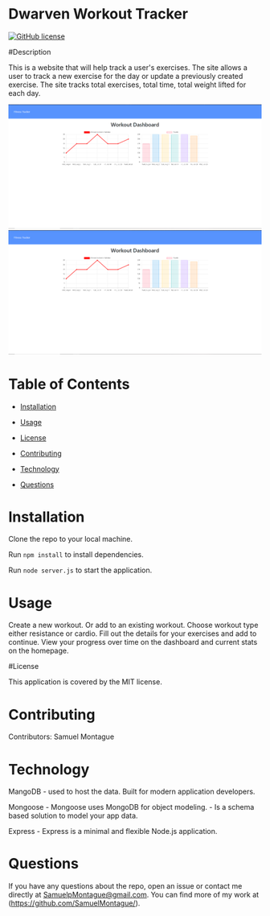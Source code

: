 # Dwarven Workout Tracker 
[![GitHub license](https://img.shields.io/badge/license-MIT-blue.svg)](https://github.com/SamuelMontague/workoutTracker)
  
#Description

This is a website that will help track a user's exercises. The site allows a user to track a new exercise for the day or update a previously created exercise. The site tracks total exercises, total time, total weight lifted for each day. 

![screenshot](./public/assets/screenshotFT2.PNG) 
![screenshot](./public/assets/screenshotFT2.PNG)
    
# Table of Contents

* [Installation](#installation)
    
* [Usage](#usage)

* [License](#license)

* [Contributing](#contributing)

* [Technology](#Technology)

* [Questions](#questions)
    
# Installation
Clone the repo to your local machine.

Run ```npm install``` to install dependencies.

Run ```node server.js``` to start the application.

# Usage

Create a new workout. Or add to an existing workout.
Choose workout type either resistance or cardio.
Fill out the details for your exercises and add to continue.
View your progress over time on the dashboard and current stats on the homepage.

#License

This application is covered by the MIT license.
    
# Contributing

Contributors: Samuel Montague

# Technology

MangoDB 
    - used to host the data. Built for modern application developers.

Mongoose
    - Mongoose uses MongoDB for object modeling.
    - Is a schema based solution to model your app data.

Express
    -  Express is a minimal and flexible Node.js application.


    
# Questions

If you have any questions about the repo, open an issue or contact me directly at SamuelpMontague@gmail.com. You can find more of my work at (https://github.com/SamuelMontague/).
